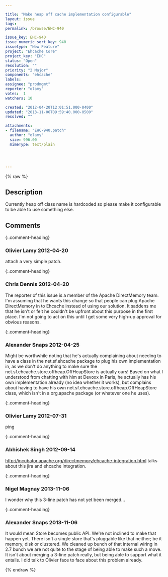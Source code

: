 ```yaml
---

title: "Make heap off cache implementation configurable"
layout: issue
tags: 
permalink: /browse/EHC-940

issue_key: EHC-940
issue_numeric_sort_key: 940
issuetype: "New Feature"
project: "Ehcache Core"
project_key: "EHC"
status: "Open"
resolution: ""
priority: "2 Major"
components: "ehcache"
labels: 
assignee: "prodmgmt"
reporter: "olamy"
votes:  1
watchers: 10

created: "2012-04-20T12:01:51.000-0400"
updated: "2013-11-06T09:59:40.000-0500"
resolved: ""

attachments:
- filename: "EHC-940.patch"
  author: "olamy"
  size: 996.00
  mimeType: text/plain




---
```


{% raw %}

## Description

<div markdown="1" class="description">

Currently heap off class name is hardcoded so please make it configurable to be able to use something else.

</div>

## Comments


{:.comment-heading}
### **Olivier Lamy** <span class="date">2012-04-20</span>

<div markdown="1" class="comment">

attach a very simple patch.

</div>


{:.comment-heading}
### **Chris Dennis** <span class="date">2012-04-20</span>

<div markdown="1" class="comment">

The reporter of this issue is a member of the Apache DirectMemory team.  I'm assuming that he wants this change so that people can plug Apache DirectMemory in to Ehcache instead of using our solution.  It saddens me that he isn't or felt he couldn't be upfront about this purpose in the first place.  I'm not going to act on this until I get some very high-up approval for obvious reasons.

</div>


{:.comment-heading}
### **Alexander Snaps** <span class="date">2012-04-25</span>

<div markdown="1" class="comment">

Might be worthwhile noting that he's actually complaining about needing to have a class in the net.sf.ehcache package to plug his own implementation in, as we don't do anything to make sure the net.sf.ehcache.store.offheap.OffHeapStore is actually ours! 
Based on what I understood from chatting with him at Devoxx in Paris, he actually has his own implementation already (no idea whether it works), but complains about having to have his own net.sf.ehcache.store.offheap.OffHeapStore class, which isn't in a org.apache package (or whatever one he uses).

</div>


{:.comment-heading}
### **Olivier Lamy** <span class="date">2012-07-31</span>

<div markdown="1" class="comment">

ping

</div>


{:.comment-heading}
### **Abhishek Singh** <span class="date">2012-09-14</span>

<div markdown="1" class="comment">

http://incubator.apache.org/directmemory/ehcache-integration.html talks about this jira and ehcache integration.

</div>


{:.comment-heading}
### **Nigel Magnay** <span class="date">2013-11-06</span>

<div markdown="1" class="comment">

I wonder why this 3-line patch has not yet been merged...


</div>


{:.comment-heading}
### **Alexander Snaps** <span class="date">2013-11-06</span>

<div markdown="1" class="comment">

It would mean Store becomes public API. We're not inclined to make that happen yet. 
There isn't a single store that's pluggable like that neither; be it memory, disk or clustered.
We cleaned up bunch of that internal wiring in 2.7 bunch we are not quite to the stage of being able to make such a move. 
It isn't about merging a 3-line patch really, but being able to support what it entails. I did talk to Olivier face to face about this problem already. 

</div>



{% endraw %}
